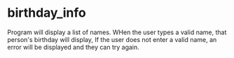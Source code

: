 # birthday_info
Program will display a  list of names. WHen the user types a valid name, that person's birthday will display, If the user does not enter a valid name, an error will be displayed and they can try again.
